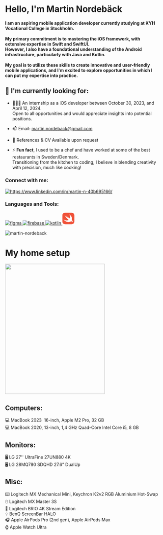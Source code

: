 <h1 align="left">Hello, I'm Martin Nordebäck</h1>
<h4 align="left"> I am an aspiring mobile application developer currently studying at KYH Vocational College in Stockholm.
  <br />
  <br /> My primary commitment is to mastering the iOS framework, with extensive expertise in Swift and SwiftUI. 
  <br /> However, I also have a foundational understanding of the Android infrastructure, particularly with Java and Kotlin. 
  <br />
  <br /> My goal is to utilize these skills to create innovative and user-friendly mobile applications, and I'm excited to explore opportunities in which I can put my expertise into practice.
  
</h4>

## 🔎 I'm currently looking for:
- 👨🏼‍💻 An internship as a iOS developer between October 30, 2023, and April 12, 2024. <br /> Open to all opportunities and would appreciate insights into potential positions.
- 📫 Email: martin.nordeback@gmail.com
- 📄 References & CV Available upon request  

- ⚡ **Fun fact**, I used to be a chef and have worked at some of the best restaurants in Sweden/Denmark. <br />Transitioning from the kitchen to coding, I believe in blending creativity with precision, much like cooking!


<h3 align="left">Connect with me:</h3>
<p align="left">
<a href="https://linkedin.com/in/https://www.linkedin.com/in/martin-n-40b695166/" target="blank"><img align="center" src="https://raw.githubusercontent.com/rahuldkjain/github-profile-readme-generator/master/src/images/icons/Social/linked-in-alt.svg" alt="https://www.linkedin.com/in/martin-n-40b695166/" height="30" width="40" /></a>
</p>






<h3 align="left">Languages and Tools:</h3>
<p align="left"> <a href="https://www.figma.com/" target="_blank" rel="noreferrer"> <img src="https://www.vectorlogo.zone/logos/figma/figma-icon.svg" alt="figma" width="40" height="40"/> </a> <a href="https://firebase.google.com/" target="_blank" rel="noreferrer"> <img src="https://www.vectorlogo.zone/logos/firebase/firebase-icon.svg" alt="firebase" width="40" height="40"/> </a> <a href="https://kotlinlang.org" target="_blank" rel="noreferrer"> <img src="https://www.vectorlogo.zone/logos/kotlinlang/kotlinlang-icon.svg" alt="kotlin" width="40" height="40"/> </a> <a href="https://developer.apple.com/swift/" target="_blank" rel="noreferrer"> <img src="https://raw.githubusercontent.com/devicons/devicon/master/icons/swift/swift-original.svg" alt="swift" width="40" height="40"/> </a> </p>

<p><img align="center" src="https://github-readme-stats.vercel.app/api/top-langs?username=martin-nordeback&show_icons=true&locale=en&layout=compact" alt="martin-nordeback" /></p>

# My home setup
<img src="https://github.com/Martin-Nordeback/Martin-Nordeback/assets/113906826/72050a89-9983-45bc-bf7f-af65b60b5338" data-canonical-src="https://gyazo.com/eb5c5741b6a9a16c692170a41a49c858.png" width="324" height="422" />

## Computers:
 💻 MacBook 2023  16-inch, Apple M2 Pro, 32 GB
 <br /> 💻 MacBook 2020, 13-inch, 1,4 GHz Quad-Core Intel Core i5, 8 GB

## Monitors:
 🖥️ LG 27'' UltraFine 27UN880 4K
 <br /> 🖥️ LG 28MQ780 SDQHD 27.6” DualUp

## Misc:
⌨️ Logitech MX Mechanical Mini, Keychron K2v2 RGB Aluminium Hot-Swap
 <br /> 🖱️ Logitech MX Master 3S
 <br /> 📸 Logitech BRIO 4K Stream Edition
 <br /> 💡 BenQ ScreenBar HALO
 <br /> 🎧 Apple AirPods Pro (2nd gen), Apple AirPods Max
 <br /> ⌚ Apple Watch Ultra

